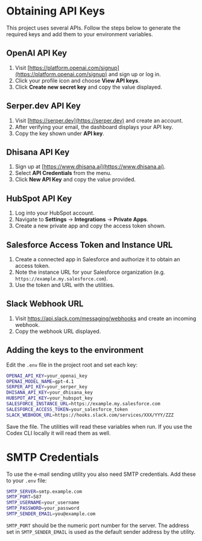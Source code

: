 # Obtaining API Keys

This project uses several APIs. Follow the steps below to generate the required keys and add them to your environment variables.

## OpenAI API Key

1. Visit [https://platform.openai.com/signup](https://platform.openai.com/signup) and sign up or log in.
2. Click your profile icon and choose **View API keys**.
3. Click **Create new secret key** and copy the value displayed.

## Serper.dev API Key

1. Visit [https://serper.dev](https://serper.dev) and create an account.
2. After verifying your email, the dashboard displays your API key.
3. Copy the key shown under **API key**.

## Dhisana API Key

1. Sign up at [https://www.dhisana.ai](https://www.dhisana.ai).
2. Select **API Credentials** from the menu.
3. Click **New API Key** and copy the value provided.

## HubSpot API Key

1. Log into your HubSpot account.
2. Navigate to **Settings** &rarr; **Integrations** &rarr; **Private Apps**.
3. Create a new private app and copy the access token shown.

## Salesforce Access Token and Instance URL

1. Create a connected app in Salesforce and authorize it to obtain an access token.
2. Note the instance URL for your Salesforce organization (e.g. `https://example.my.salesforce.com`).
3. Use the token and URL with the utilities.

## Slack Webhook URL

1. Visit <https://api.slack.com/messaging/webhooks> and create an incoming webhook.
2. Copy the webhook URL displayed.

## Adding the keys to the environment

Edit the `.env` file in the project root and set each key:

```bash
OPENAI_API_KEY=your_openai_key
OPENAI_MODEL_NAME=gpt-4.1
SERPER_API_KEY=your_serper_key
DHISANA_API_KEY=your_dhisana_key
HUBSPOT_API_KEY=your_hubspot_key
SALESFORCE_INSTANCE_URL=https://example.my.salesforce.com
SALESFORCE_ACCESS_TOKEN=your_salesforce_token
SLACK_WEBHOOK_URL=https://hooks.slack.com/services/XXX/YYY/ZZZ
```

Save the file. The utilities will read these variables when run. If you use the
Codex CLI locally it will read them as well.
# SMTP Credentials

To use the e-mail sending utility you also need SMTP credentials. Add these to your `.env` file:

```bash
SMTP_SERVER=smtp.example.com
SMTP_PORT=587
SMTP_USERNAME=your_username
SMTP_PASSWORD=your_password
SMTP_SENDER_EMAIL=you@example.com
```

`SMTP_PORT` should be the numeric port number for the server. The address set in
`SMTP_SENDER_EMAIL` is used as the default sender address by the utility.
